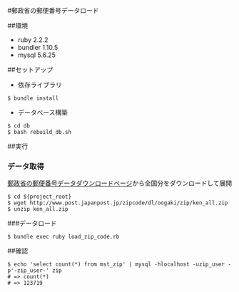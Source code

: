 #郵政省の郵便番号データロード

##環境
- ruby 2.2.2
- bundler 1.10.5
- mysql 5.6.25

##セットアップ

- 依存ライブラリ

```
$ bundle install
```

- データベース構築

```
$ cd db
$ bash rebuild_db.sh
```

##実行
### データ取得
[郵政省の郵便番号データダウンロードページ](http://www.post.japanpost.jp/zipcode/dl/oogaki-zip.html)から全国分をダウンロードして展開

```
$ cd ${project_root}
$ wget http://www.post.japanpost.jp/zipcode/dl/oogaki/zip/ken_all.zip
$ unzip ken_all.zip
```

###データロード

```
$ bundle exec ruby load_zip_code.rb
```

##確認

```
$ echo 'select count(*) from mst_zip' | mysql -hlocalhost -uzip_user -p'-zip_user-' zip
# => count(*)
# => 123719
```

